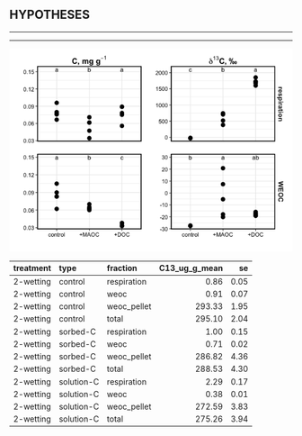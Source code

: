 
## HYPOTHESES

------------------------------------------------------------------------

------------------------------------------------------------------------

![](report_priming_files/figure-gfm/unnamed-chunk-1-1.png)<!-- -->

| treatment | type       | fraction     | C13\_ug\_g\_mean |   se |
|:----------|:-----------|:-------------|-----------------:|-----:|
| 2-wetting | control    | respiration  |             0.86 | 0.05 |
| 2-wetting | control    | weoc         |             0.91 | 0.07 |
| 2-wetting | control    | weoc\_pellet |           293.33 | 1.95 |
| 2-wetting | control    | total        |           295.10 | 2.04 |
| 2-wetting | sorbed-C   | respiration  |             1.00 | 0.15 |
| 2-wetting | sorbed-C   | weoc         |             0.71 | 0.02 |
| 2-wetting | sorbed-C   | weoc\_pellet |           286.82 | 4.36 |
| 2-wetting | sorbed-C   | total        |           288.53 | 4.30 |
| 2-wetting | solution-C | respiration  |             2.29 | 0.17 |
| 2-wetting | solution-C | weoc         |             0.38 | 0.01 |
| 2-wetting | solution-C | weoc\_pellet |           272.59 | 3.83 |
| 2-wetting | solution-C | total        |           275.26 | 3.94 |
